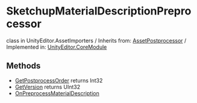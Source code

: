 # SketchupMaterialDescriptionPreprocessor
class in UnityEditor.AssetImporters
 / Inherits from: <a href="https://docs.unity3d.com/6000.2/Documentation/ScriptReference/AssetPostprocessor.html">AssetPostprocessor</a> / Implemented in: <a href="https://docs.unity3d.com/6000.2/Documentation/ScriptReference/UnityEditor.CoreModule.html">UnityEditor.CoreModule</a>

## Methods
- <a href="https://docs.unity3d.com/6000.2/Documentation/ScriptReference/SketchupMaterialDescriptionPreprocessor.GetPostprocessOrder.html">GetPostprocessOrder</a> returns Int32
- <a href="https://docs.unity3d.com/6000.2/Documentation/ScriptReference/SketchupMaterialDescriptionPreprocessor.GetVersion.html">GetVersion</a> returns UInt32
- <a href="https://docs.unity3d.com/6000.2/Documentation/ScriptReference/SketchupMaterialDescriptionPreprocessor.OnPreprocessMaterialDescription.html">OnPreprocessMaterialDescription</a>
